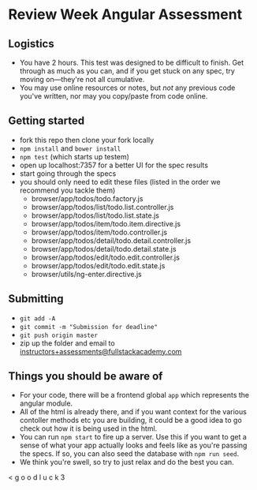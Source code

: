 # Review Week Angular Assessment

## Logistics

- You have 2 hours. This test was designed to be difficult to finish. Get through as much as you can, and if you get stuck on any spec, try moving on—they're not all cumulative.
- You may use online resources or notes, but *not* any previous code you've written, nor may you copy/paste from code online.

## Getting started

- fork this repo then clone your fork locally
- `npm install` and `bower install`
- `npm test` (which starts up testem)
- open up localhost:7357 for a better UI for the spec results
- start going through the specs
- you should only need to edit these files (listed in the order we recommend you tackle them)
	- browser/app/todos/todo.factory.js
	- browser/app/todos/list/todo.list.controller.js
	- browser/app/todos/list/todo.list.state.js
	- browser/app/todos/item/todo.item.directive.js
	- browser/app/todos/item/todo.controller.js
	- browser/app/todos/detail/todo.detail.controller.js
	- browser/app/todos/detail/todo.detail.state.js
	- browser/app/todos/edit/todo.edit.controller.js
	- browser/app/todos/edit/todo.edit.state.js
	- browser/utils/ng-enter.directive.js

## Submitting

- `git add -A`
- `git commit -m "Submission for deadline"`
- `git push origin master`
- zip up the folder and email to instructors+assessments@fullstackacademy.com

## Things you should be aware of

- For your code, there will be a frontend global `app` which represents the angular module.
- All of the html is already there, and if you want context for the various contoller methods etc you are building, it could be a good idea to go check out how it is being used in the html.
- You can run `npm start` to fire up a server. Use this if you want to get a sense of what your app actually looks and feels like as you're passing the specs. If so, you can also seed the database with `npm run seed`.
- We think you're swell, so try to just relax and do the best you can.

< g o o d  l u c k 3
